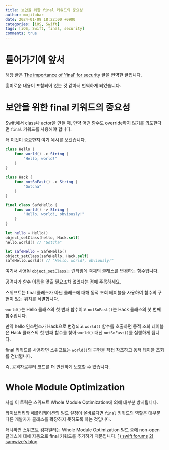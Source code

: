 ```yaml
---
title: 보안을 위한 final 키워드의 중요성
author: mojitobar
date: 2024-01-09 18:22:00 +0900
categories: [iOS, Swift]
tags: [iOS, Swift, final, security]
comments: true
---
```


# 들어가기에 앞서

해당 글은 [The importance of 'final' for security](https://blog.encoded.life/the-importance-of-final-for-security) 글을 번역한 글입니다.

흥미로운 내용이 포함되어 있는 것 같아서 번역하게 되었습니다.

# 보안을 위한 final 키워드의 중요성

Swift에서 class나 actor을 만들 때, 만약 어떤 함수도 override하지 않기를 의도한다면 `final` 키워드를 사용해야 합니다.

왜 이것이 중요한지 여기 예시를 보겠습니다.

```swift
class Hello {
    func world() -> String {
        "Hello, world!"
    }
}

class Hack {
    func notSoFast() -> String {
        "Gotcha"
    }
}

final class SafeHello {
    func world() -> String {
        "Hello, world!, obviously!"
    }
}

let hello = Hello()
object_setClass(hello, Hack.self)
hello.world() // "Gotcha"

let safeHello = SafeHello()
object_setClass(safeHello, Hack.self)
safeHello.world() // "Hello, world!, obviously!"
```

여기서 사용된 [`object_setClass`](https://developer.apple.com/documentation/objectivec/1418905-object_setclass)는 런타임에 객체의 클래스를 변경하는 함수입니다.

공격자가 함수 이름을 맞출 필요조차 없었다는 점에 주목하세요.

스위프트는 final 클래스가 아닌 클래스에 대해 동적 조회 테이블을 사용하여 함수의 구현이 있는 위치를 식별합니다.

`world()`는 Hello 클래스의 첫 번째 함수이고 `notSoFast()`는 Hack 클래스의 첫 번째 함수입니다.

만약 hello 인스턴스가 Hack으로 변경되고 `world()` 함수를 호출하면 동적 조회 테이블은 Hack 클래스의 첫 번째 함수를 찾아 `world()` 대신 `notSoFast()`를 실행하게 됩니다.

final 키워드를 사용하면 스위프트는 `world()`의 구현을 직접 참조하고 동적 테이블 조회를 건너뜁니다.

즉, 공격자로부터 코드를 더 안전하게 보호할 수 있습니다.

# Whole Module Optimization

사실 이 트릭은 스위프트 Whole Module Optimization에 의해 대부분 방지됩니다.

라이브러리와 애플리케이션의 빌드 설정이 올바르다면 `final` 키워드의 역할은 대부분 다른 개발자가 클래스를 확장하지 못하도록 하는 것입니다.

왜냐하면 스위프트 컴파일러는 Whole Module Optimization 빌드 중에 non-open 클래스에 대해 자동으로 final 키워드를 추가하기 때문입니다. [1) swift forums](https://forums.swift.org/t/final-optimization-recommendations/18835) [2) samwize's blog](https://samwize.com/2023/12/15/should-you-add-final-to-all-your-swift-classes/#:~:text=To%20optimize%20runtime%20This%20optimization,Need%20NOT%20add%20for%20private)
